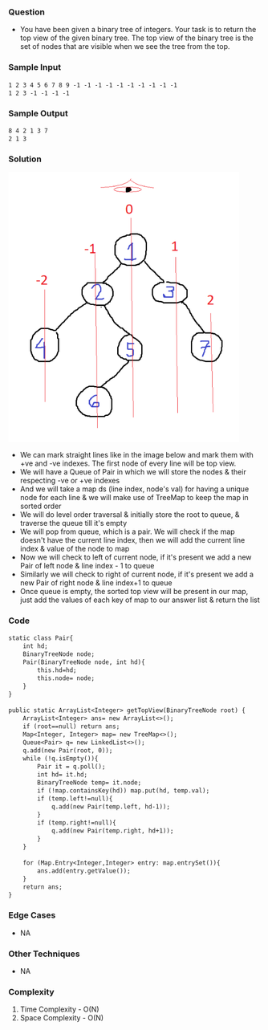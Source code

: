 ### Question
- You have been given a binary tree of integers. Your task is to return the top view of the given binary tree. The top view of the binary tree is the set of nodes that are visible when we see the tree from the top.

### Sample Input
    1 2 3 4 5 6 7 8 9 -1 -1 -1 -1 -1 -1 -1 -1 -1 -1
    1 2 3 -1 -1 -1 -1

### Sample Output
    8 4 2 1 3 7
    2 1 3

### Solution
![img.png](img.png)
- We can mark straight lines like in the image below and mark them with +ve and -ve indexes. The first node of every line will be top view.
- We will have a Queue of Pair in which we will store the nodes & their respecting -ve or +ve indexes
- And we will take a map ds (line index, node's val) for having a unique node for each line & we will make use of TreeMap to keep the map in sorted order
- We will do level order traversal & initially store the root to queue, & traverse the queue till it's empty
- We will pop from queue, which is a pair. We will check if the map doesn't have the current line index, then we will add the current line index & value of the node to map
- Now we will check to left of current node, if it's present we add a new Pair of left node & line index - 1 to queue
- Similarly we will check to right of current node, if it's present we add a new Pair of right node & line index+1 to queue
- Once queue is empty, the sorted top view will be present in our map, just add the values of each key of map to our answer list & return the list

### Code
    static class Pair{
        int hd;
        BinaryTreeNode node;
        Pair(BinaryTreeNode node, int hd){
            this.hd=hd;
            this.node= node;
        }
    }

    public static ArrayList<Integer> getTopView(BinaryTreeNode root) {
        ArrayList<Integer> ans= new ArrayList<>();
        if (root==null) return ans;
        Map<Integer, Integer> map= new TreeMap<>();
        Queue<Pair> q= new LinkedList<>();
        q.add(new Pair(root, 0));
        while (!q.isEmpty()){
            Pair it = q.poll();
            int hd= it.hd;
            BinaryTreeNode temp= it.node;
            if (!map.containsKey(hd)) map.put(hd, temp.val);
            if (temp.left!=null){
                q.add(new Pair(temp.left, hd-1));
            }
            if (temp.right!=null){
                q.add(new Pair(temp.right, hd+1));
            }
        }

        for (Map.Entry<Integer,Integer> entry: map.entrySet()){
            ans.add(entry.getValue());
        }
        return ans;
    }

### Edge Cases
- NA

### Other Techniques
- NA

### Complexity
1. Time Complexity - O(N)
2. Space Complexity - O(N)